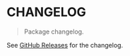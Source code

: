 # CHANGELOG

> Package changelog.

See [GitHub Releases](https://github.com/stdlib-js/stats-base-dists-frechet-skewness/releases) for the changelog.